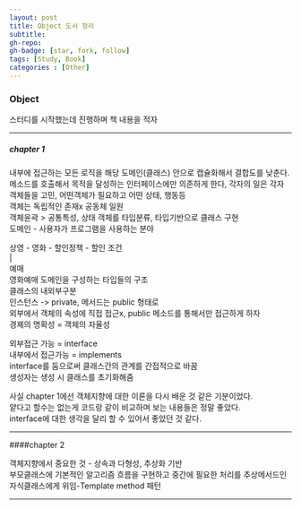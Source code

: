 ```yaml
---
layout: post
title: Object 도서 정리
subtitle: 
gh-repo: 
gh-badge: [star, fork, follow]
tags: [Study, Book]
categories : [Other]
---
```


### Object 

스터디를 시작했는데 진행하며 책 내용을 적자

---

##### chapter 1

내부에 접근하는 모든 로직을 해당 도메인(클래스) 안으로 캡슐화해서 결합도를 낮춘다.  
메소드를 호출해서 목적을 달성하는 인터페이스에만 의존하게 한다, 각자의 일은 각자  
객체들을 고민, 어떤객체가 필요하고 어떤 상태, 행동등  
객체는 독립적인 존재x 공동체 일원  
객체윤곽 > 공통특성, 상태 객체를 타입분류, 타입기반으로 클래스 구현  
도메인 - 사용자가 프로그램을 사용하는 분야  

상영 - 영화 - 할인정책 - 할인 조건  
|  
예매  
영화예매 도메인을 구성하는 타입들의 구조  
클래스의 내외부구분  
인스턴스 -> private, 메서드는 public 형태로  
외부에서 객체의 속성에 직접 접근x, public 메소드를 통해서만 접근하게 하자  
경졔의 명확성 = 객체의 자율성  

외부접근 가능 = interface  
내부에서 접근가능 = implements  
interface를 둠으로써 클래스간의 관계를 간접적으로 바꿈  
생성자는 생성 시 클래스를 초기화해줌  

사실 chapter 1에선 객체지향에 대한 이론을 다시 배운 것 같은 기분이었다.  
얕다고 할수는 없는게 코드랑 같이 비교하며 보는 내용들은 정말 좋았다.  
interface에 대한 생각을 달리 할 수 있어서 좋았던 것 같다.

--- 

####chapter 2

객체지향에서 중요한 것 - 상속과 다형성, 추상화 기반  
부모클래스에 기본적인 알고리즘 흐름을 구현하고 중간에 필요한 처리를 추상메서드인 자식클래스에게 위임-Template method 패턴  

---
